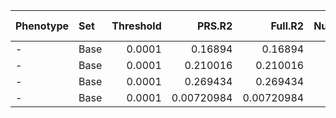 | Phenotype   | Set   |   Threshold |     PRS.R2 |    Full.R2 |   Null.R2 | Prevalence   |   Coefficient |   Standard.Error |           P |   Num_SNP |   Empirical-P | test    |      auc |
|:------------|:------|------------:|-----------:|-----------:|----------:|:-------------|--------------:|-----------------:|------------:|----------:|--------------:|:--------|---------:|
| -           | Base  |      0.0001 | 0.16894    | 0.16894    |         0 | -            |      281.4    |          83.8705 | 0.000793175 |       230 |      0.001166 | early   | 0.712993 |
| -           | Base  |      0.0001 | 0.210016   | 0.210016   |         0 | -            |      317.877  |          69.7895 | 5.24368e-06 |       230 |      1.9e-05  | all     | 0.740385 |
| -           | Base  |      0.0001 | 0.269434   | 0.269434   |         0 | -            |      396.113  |          90.3778 | 1.17132e-05 |       230 |      2.5e-05  | late    | 0.760024 |
| -           | Base  |      0.0001 | 0.00720984 | 0.00720984 |         0 | -            |      -50.1986 |          72.0272 | 0.485841    |       230 |      0.487946 | ibd_all | 0.482125 |
